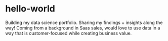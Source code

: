# hello-world
Building my data science portfolio. Sharing my findings + insights along the way!
Coming from a background in Saas sales, would love to use data in a way that is customer-focused while creating business value.
